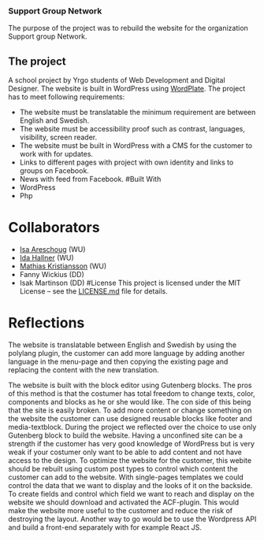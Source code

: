 ### Support Group Network
The purpose of the project was to rebuild the website for the organization Support group Network. 

## The project
A school project by Yrgo students of Web Development and Digital Designer. The website is built in WordPress using [WordPlate](https://wordplate.github.io/). 
The project has to meet following requirements:
-	The website must be translatable the minimum requirement are between English and Swedish.
-	The website must be accessibility proof such as contrast, languages, visibility, screen reader.
-	The website must be built in WordPress with a CMS for the customer to work with for updates.
-	Links to different pages with project with own identity and links to groups on Facebook.
-	News with feed from Facebook.
#Built With
-	WordPress
-	Php

# Collaborators
* [Isa Areschoug](https://github.com/Neyrin) (WU)
* [Ida Hallner](https://github.com/idahal) (WU)
* [Mathias Kristiansson](https://github.com/mrmakr) (WU)
* Fanny Wickius (DD)
* Isak Martinson (DD)
#License
This project is licensed under the MIT License – see the [LICENSE.md](https://choosealicense.com/licenses/mit/) file for details.
# Reflections
The website is translatable between English and Swedish by using the polylang plugin, the customer can add more language by adding another language in the menu-page and then copying the existing page and replacing the content with the new translation.

The website is built with the block editor using Gutenberg blocks. The pros of this method is that the costumer has total freedom to change texts, color, components and blocks as he or she would like. The con side of this being that the site is easily broken. To add more content or change something on the website the customer can use designed reusable blocks like footer and media-textblock. 
During the project we reflected over the choice to use only Gutenberg block to build the website. Having a unconfined site can be a strength if the customer has very good knowledge of WordPress but is very weak if your costumer only want to be able to add content and not have access to the design. 
To optimize the website for the customer, this webite should be rebuilt using custom post types to control which content the customer can add to the website. With single-pages templates we could control the data that we want to display and the looks of it on the backside. To create fields and control which field we want to reach and display on the website we should download and activated the ACF-plugin. This would make the website more useful to the customer and reduce the risk of destroying the layout. Another way to go would be to use the Wordpress API and build a front-end separately with for example React JS. 
